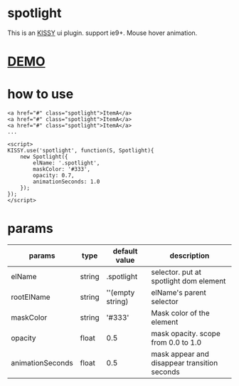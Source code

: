 # spotlight
This is an [KISSY](http://docs.kissyui.com/) ui plugin. support ie9+. Mouse hover animation.

# [DEMO](http://iskenhuang.github.io/spotlight/demo/)

# how to use
```
<a href="#" class="spotlight">ItemA</a>
<a href="#" class="spotlight">ItemA</a>
<a href="#" class="spotlight">ItemA</a>
...

<script>
KISSY.use('spotlight', function(S, Spotlight){
    new Spotlight({
        elName: '.spotlight',
        maskColor: '#333',
        opacity: 0.7,
        animationSeconds: 1.0
    });
});
</script>
```

# params
| params | type | default value | description |
| --- | --- | --- | --- |
| elName | string | .spotlight | selector. put at spotlight dom element |
| rootElName | string | ''(empty string) | elName's parent selector |
| maskColor | string | '#333' | Mask color of the element |
| opacity | float | 0.5 | mask opacity. scope from 0.0 to 1.0 |
| animationSeconds | float | 0.5 | mask appear and disappear transition seconds |
